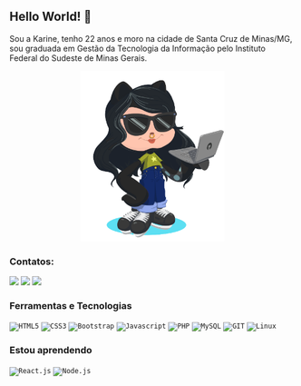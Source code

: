 ## Hello World! 👋

Sou a Karine, tenho 22 anos e moro na cidade de Santa Cruz de Minas/MG, sou graduada em Gestão da Tecnologia da Informação pelo Instituto Federal do Sudeste de Minas Gerais.
<p align= "center">
<img src="/Octocat-Karine.png" height="300" />
</p>

### Contatos:

<div>
<a href="https://instagram.com/kar.guimaraes" target="_blank"><img src="https://img.shields.io/badge/-Instagram-%23E4405F?style=for-the-badge&logo=instagram&logoColor=white"/></a>
<a href = "mailto:karsguimaraes@gmail.com" target="_blank"><img src="https://img.shields.io/badge/Gmail-D14836?style=for-the-badge&logo=gmail&logoColor=white"/></a>
<a href="https://www.linkedin.com/in/karine-guimaraes" target="_blank"><img src="https://img.shields.io/badge/-LinkedIn-%230077B5?style=for-the-badge&logo=linkedin&logoColor=white"/></a>   
</div>

### Ferramentas e Tecnologias
<code><img src="https://img.shields.io/badge/HTML5-E34F26?style=for-the-badge&logo=html5&logoColor=white" title="HTML5"/></code>
<code><img src="https://img.shields.io/badge/CSS3-1572B6?style=for-the-badge&logo=css3&logoColor=white" title="CSS3"/></code>
<code><img src="https://img.shields.io/badge/bootstrap-563D7C?style=for-the-badge&logo=bootstrap&logoColor=white" title="Bootstrap"/></code>
<code><img src="https://img.shields.io/badge/JavaScript-F7DF1E?style=for-the-badge&logo=javascript&logoColor=black" title="Javascript"/></code>
<code><img src="https://img.shields.io/badge/PHP-4E7DCD?style=for-the-badge&logo=PHP&logoColor=white" title="PHP"/></code>
<code><img src="https://img.shields.io/badge/MySQL-4E7DCD?style=for-the-badge&logo=mysql&logoColor=white" title="MySQL"/></code>
<code><img src="https://img.shields.io/badge/GIT-D14836?style=for-the-badge&logo=git&logoColor=white" title="GIT"/></code>
<code><img src="https://img.shields.io/badge/LINUX-F7DF1E?style=for-the-badge&logo=linux&logoColor=black" title="Linux"/></code>

### Estou aprendendo
<code><img src="https://img.shields.io/badge/React-20232A?style=for-the-badge&logo=react&logoColor=61DAFB" title="React.js"/></code>
<code><img src="https://img.shields.io/badge/Node.js-7DCD4E?style=for-the-badge&logo=node.js&logoColor=white" title="Node.js"/></code>

<!--
<div>
<a href="https://github.com/karGuimaraes">
<img height="180em" src="https://github-readme-stats.vercel.app/api/top-langs/?username=karGuimaraes&layout=compact&langs_count=7&theme=dracula"/>
<img height="180em" src="https://github-readme-stats.vercel.app/api?username=karGuimaraes&show_icons=true&theme=dracula&include_all_commits=true&count_private=true"/>
</div>


![Snake animation](https://github.com/karGuimaraes/karGuimaraes/blob/output/github-contribution-grid-snake.svg)

 --!>
